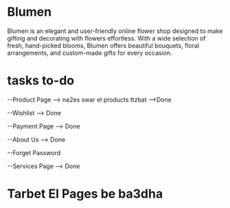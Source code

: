 # Blumen
Blumen is an elegant and user-friendly online flower shop designed to make gifting and decorating with flowers effortless. With a wide selection of fresh, hand-picked blooms, Blumen offers beautiful bouquets, floral arrangements, and custom-made gifts for every occasion.



# tasks to-do

--Product Page --> na2es swar el products ttzbat -->Done

--Wishlist --> Done

--Payment Page --> Done

--About Us --> Done

--Forget Password

--Services Page --> Done

# Tarbet El Pages be ba3dha
